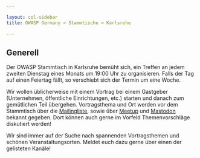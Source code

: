 ```yaml
---

layout: col-sidebar
title: OWASP Germany > Stammtische > Karlsruhe

---
```


## Generell

Der OWASP Stammtisch in Karlsruhe bemüht sich, ein Treffen an jedem zweiten Dienstag eines Monats um 19:00 Uhr zu organisieren. Falls der Tag auf einen Feiertag fällt, so verschiebt sich der Termin um eine Woche.

Wir wollen üblicherweise mit einem Vortrag bei einem Gastgeber (Unternehmen, öffentliche Einrichtungen, etc.) starten und danach zum gemütlichen Teil übergehen. Vortragsthema und Ort werden vor dem Stammtisch über die [Mailingliste](https://groups.google.com/a/owasp.org/group/germany-chapter/), sowie über [Meetup](https://www.meetup.com/owasp-karlsruhe/) und [Mastodon](https://chaos.social/@owasp_ka) bekannt gegeben. Dort können auch gerne im Vorfeld Themenvorschläge diskutiert werden!

Wir sind immer auf der Suche nach spannenden Vortragsthemen und schönen Veranstaltungsorten. Meldet euch dazu gerne über einen der gelisteten Kanäle!

